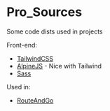 # Pro_Sources
Some code dists used in projects


Front-end:

* [TailwindCSS](https://tailwindcss.com/) 
* [AlpineJS](https://github.com/alpinejs/alpine) - Nice with Tailwind
* [Sass](https://sass-lang.com/)

Used in:

* [RouteAndGo](https://www.routeandgo.net/)